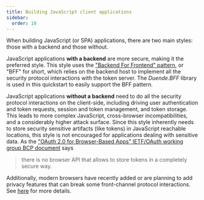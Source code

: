 ```yaml
---
title: Building JavaScript client applications
sidebar:
  order: 10
---
```


When building JavaScript (or SPA) applications, there are two main styles: those
with a backend and those without.

JavaScript applications **with a backend** are more secure, making it the
preferred style. This style uses the ["Backend For Frontend"
pattern](https://blog.duendesoftware.com/posts/20210326_bff/), or "BFF" for
short, which relies on the backend host to implement all the security
protocol interactions with the token server. The *Duende.BFF* library is used in
this quickstart to easily support the BFF pattern.

JavaScript applications **without a backend** need to do all the security
protocol interactions on the client-side, including driving user authentication
and token requests, session and token management, and token storage. This leads
to more complex JavaScript, cross-browser incompatibilities, and a considerably
higher attack surface. Since this style inherently needs to store security
sensitive artifacts (like tokens) in JavaScript reachable locations, this style
is not encouraged for applications dealing with sensitive data. As the ["OAuth
2.0 for Browser-Based Apps" IETF/OAuth working group BCP
document](https://datatracker.ietf.org/doc/html/draft-ietf-oauth-browser-based-apps)
says 
>there is no browser API that allows to store tokens in a completely secure way.

Additionally, modern browsers have recently added or are planning to add privacy
features that can break some front-channel protocol interactions. See 
[here](/identityserver/v6/bff/overview#changes-in-browser-privacy-rules) 
for more details.
